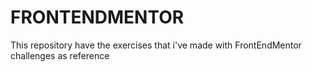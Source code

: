 # FRONTENDMENTOR

This repository have the exercises that i've made with FrontEndMentor challenges as reference
